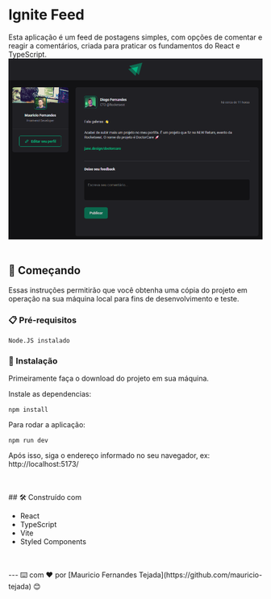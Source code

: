 # Ignite Feed

Esta aplicação é um feed de postagens simples, com opções de comentar e reagir a comentários, criada para praticar os fundamentos do React e TypeScript.
<img src="./public/screenshot.png">
<br>
<br>
## 🚀 Começando

Essas instruções permitirão que você obtenha uma cópia do projeto em operação na sua máquina local para fins de desenvolvimento e teste.



### 📋 Pré-requisitos


```
Node.JS instalado
```

### 🔧 Instalação

Primeiramente faça o download do projeto em sua máquina.

Instale as dependencias:

```
npm install
```

Para rodar a aplicação:

```
npm run dev
```

Após isso, siga o endereço informado no seu navegador, ex: http://localhost:5173/

<br>
<br>
## 🛠️ Construído com

* React
* TypeScript
* Vite
* Styled Components

<br>
<br>
---
⌨️ com ❤️ por [Mauricio Fernandes Tejada](https://github.com/mauricio-tejada) 😊